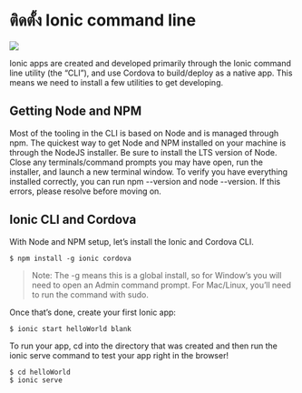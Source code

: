 # ติดตั้ง Ionic command line

<a href="http://www.youtube.com/watch?feature=player_embedded&v=3iSURT3yzKY
" target="_blank"><img src="https://img.youtube.com/vi/3iSURT3yzKY/0.jpg"/></a>

Ionic apps are created and developed primarily through the Ionic command line utility (the “CLI”), and use Cordova to build/deploy as a native app. This means we need to install a few utilities to get developing.

## Getting Node and NPM
Most of the tooling in the CLI is based on Node and is managed through npm. The quickest way to get Node and NPM installed on your machine is through the NodeJS installer. Be sure to install the LTS version of Node. Close any terminals/command prompts you may have open, run the installer, and launch a new terminal window. To verify you have everything installed correctly, you can run npm --version and node --version. If this errors, please resolve before moving on.

## Ionic CLI and Cordova
With Node and NPM setup, let’s install the Ionic and Cordova CLI.
```
$ npm install -g ionic cordova
```
> Note: The -g means this is a global install, so for Window’s you will need to open an Admin command prompt. For Mac/Linux, you’ll need to run the command with sudo.

Once that’s done, create your first Ionic app:
```
$ ionic start helloWorld blank
```
To run your app, cd into the directory that was created and then run the ionic serve command to test your app right in the browser!

```
$ cd helloWorld
$ ionic serve
```